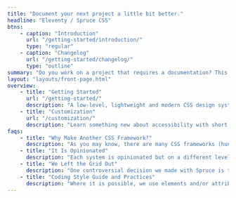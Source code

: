 ```yaml
---
title: "Document your next project a little bit better."
headline: "Eleventy / Spruce CSS"
btns:
    - caption: "Introduction"
      url: "/getting-started/introduction/"
      type: "regular"
    - caption: "Changelog"
      url: "/getting-started/changelog/"
      type: "outline"
summary: "Do you work on a project that requires a documentation? This theme is for you. It's a simple, clean and responsive theme for Eleventy."
layout: "layouts/front-page.html"
overview:
    - title: "Getting Started"
      url: "/getting-started/"
      description: "A low-level, lightweight and modern CSS design system, authoring tool built on Sass."
    - title: "Customization"
      url: "/customization/"
      description: "Learn something new about accessibility with short and solid articles (less than 150 words)."
faqs:
    - title: "Why Make Another CSS Framework?"
      description: "As you may know, there are many CSS frameworks (hundreds of them, and a lot of them are not maintained today). Everybody can choose one that suits their work style or project requirements. So why make another one? It is certainly not because we can do it better but because we want to do it our way. We want to be in control and make decisions."
    - title: "It Is Opinionated"
      description: "Each system is opinionated but on a different level; this is valid for Spruce too. We don’t want to vote for (strictly) any particular solution (because there is always more than one), but we will show you what we think is the best for us (and maybe for you too). We don’t believe there is a good or bad solution, but we can learn from any of them."
    - title: "We Left the Grid Out"
      description: "One controversial decision we made with Spruce is to leave a classical grid system out. Because of the late CSS layout model developments like Flexbox and Grid, we think it can be eliminated; this doesn’t mean that we won’t show you how to make layouts with ease, but we try to make it the modern way."
    - title: "Coding Style Guide and Practices"
      description: "Where it is possible, we use elements and/or attributes to style elements, but it is still a class-based framework."
---
```

